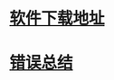 <!--
 * @Author: wjn
 * @Date: 2020-01-31 10:00:10
 * @LastEditors: wjn
 * @LastEditTime: 2020-03-01 10:15:07
 -->
# [软件下载地址](ClouderaManager/download_address.md)

# [错误总结](errors/README.md)



